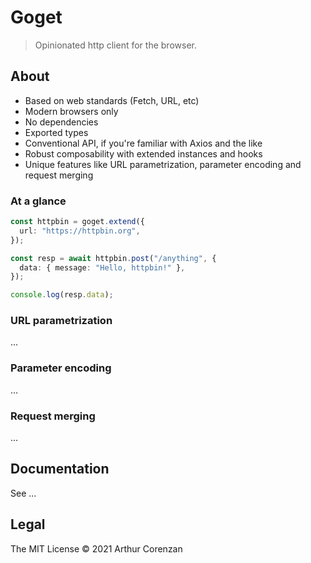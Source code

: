 # Goget

> Opinionated http client for the browser.

## About

- Based on web standards (Fetch, URL, etc)
- Modern browsers only
- No dependencies
- Exported types
- Conventional API, if you're familiar with Axios and the like
- Robust composability with extended instances and hooks
- Unique features like URL parametrization, parameter encoding and request merging

### At a glance

```typescript
const httpbin = goget.extend({
  url: "https://httpbin.org",
});

const resp = await httpbin.post("/anything", {
  data: { message: "Hello, httpbin!" },
});

console.log(resp.data);
```

### URL parametrization

...

### Parameter encoding

...

### Request merging

...

## Documentation

See ...

## Legal

The MIT License © 2021 Arthur Corenzan

```

```
